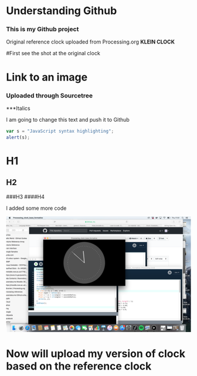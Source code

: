 # Understanding Github 
### This is my Github project
Original reference clock uploaded from Processing.org
**KLEIN CLOCK** 

#First see the shot at the original clock 


# Link to an image 
### Uploaded through Sourcetree 


***Italics





I am going to change this text and push it to Github 



```javascript
var s = "JavaScript syntax highlighting";
alert(s);
```
# H1
## H2
###H3
####H4



I added some more code

![screen grab](https://github.com/Boogietron/Open-Source-Awakens/blob/master/Klein_clock__Formative/Screen%20Shot%202017-12-14%20at%2011.51.52.png)
# Now will upload my version of clock based on the reference clock
